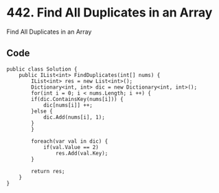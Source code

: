 # 442. Find All Duplicates in an Array
Find All Duplicates in an Array

## Code
    public class Solution {
        public IList<int> FindDuplicates(int[] nums) {
            IList<int> res = new List<int>();
            Dictionary<int, int> dic = new Dictionary<int, int>();
            for(int i = 0; i < nums.Length; i ++) {
            if(dic.ContainsKey(nums[i])) {
                dic[nums[i]] ++;
            }else {
                dic.Add(nums[i], 1);
            }
            }
            
            foreach(var val in dic) {
                if(val.Value == 2) 
                    res.Add(val.Key);
            }
            
            return res;
        }
    }